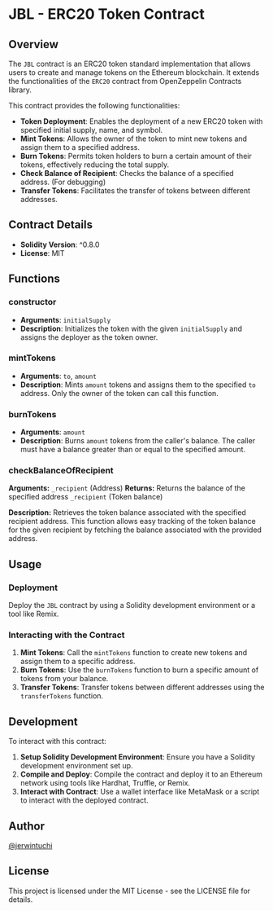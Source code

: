 # JBL - ERC20 Token Contract

## Overview

The `JBL` contract is an ERC20 token standard implementation that allows users to create and manage tokens on the Ethereum blockchain. It extends the functionalities of the `ERC20` contract from OpenZeppelin Contracts library.

This contract provides the following functionalities:

- **Token Deployment**: Enables the deployment of a new ERC20 token with specified initial supply, name, and symbol.
- **Mint Tokens**: Allows the owner of the token to mint new tokens and assign them to a specified address.
- **Burn Tokens**: Permits token holders to burn a certain amount of their tokens, effectively reducing the total supply.
- **Check Balance of Recipient**: Checks the balance of a specified address. (For debugging)
- **Transfer Tokens**: Facilitates the transfer of tokens between different addresses.

## Contract Details

- **Solidity Version**: ^0.8.0
- **License**: MIT

## Functions

### constructor

- **Arguments**:  `initialSupply`
- **Description**: Initializes the token with the given `initialSupply` and assigns the deployer as the token owner.

### mintTokens

- **Arguments**: `to`, `amount`
- **Description**: Mints `amount` tokens and assigns them to the specified `to` address. Only the owner of the token can call this function.

### burnTokens

- **Arguments**: `amount`
- **Description**: Burns `amount` tokens from the caller's balance. The caller must have a balance greater than or equal to the specified amount.

### checkBalanceOfRecipient
**Arguments:** `_recipient` (Address)
**Returns:** Returns the balance of the specified address `_recipient` (Token balance)

**Description:** 
Retrieves the token balance associated with the specified recipient address. This function allows easy tracking of the token balance for the given recipient by fetching the balance associated with the provided address.


## Usage

### Deployment

Deploy the `JBL` contract by using a Solidity development environment or a tool like Remix.

### Interacting with the Contract

1. **Mint Tokens**: Call the `mintTokens` function to create new tokens and assign them to a specific address.
2. **Burn Tokens**: Use the `burnTokens` function to burn a specific amount of tokens from your balance.
3. **Transfer Tokens**: Transfer tokens between different addresses using the `transferTokens` function.

## Development

To interact with this contract:

1. **Setup Solidity Development Environment**: Ensure you have a Solidity development environment set up.
2. **Compile and Deploy**: Compile the contract and deploy it to an Ethereum network using tools like Hardhat, Truffle, or Remix.
3. **Interact with Contract**: Use a wallet interface like MetaMask or a script to interact with the deployed contract.

## Author

[@jerwintuchi](https://github.com/jerwintuchi)

## License

This project is licensed under the MIT License - see the LICENSE file for details.
